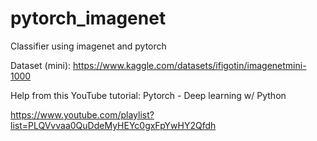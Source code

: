 # pytorch_imagenet

Classifier using imagenet and pytorch

Dataset (mini): https://www.kaggle.com/datasets/ifigotin/imagenetmini-1000

Help from this YouTube tutorial: Pytorch - Deep learning w/ Python

https://www.youtube.com/playlist?list=PLQVvvaa0QuDdeMyHEYc0gxFpYwHY2Qfdh
